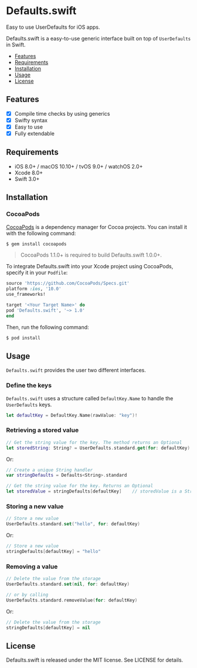 # Defaults.swift
Easy to use UserDefaults for iOS apps.

Defaults.swift is a easy-to-use generic interface built on top of `UserDefaults` in Swift.

- [Features](#features)
- [Requirements](#requirements)
- [Installation](#installation)
- [Usage](#usage)
- [License](#license)

## Features

- [x] Compile time checks by using generics
- [x] Swifty syntax
- [x] Easy to use
- [x] Fully extendable

## Requirements

- iOS 8.0+ / macOS 10.10+ / tvOS 9.0+ / watchOS 2.0+
- Xcode 8.0+
- Swift 3.0+

## Installation

### CocoaPods

[CocoaPods](http://cocoapods.org) is a dependency manager for Cocoa projects. You can install it with the following command:

```bash
$ gem install cocoapods
```

> CocoaPods 1.1.0+ is required to build Defaults.swift 1.0.0+.

To integrate Defaults.swift into your Xcode project using CocoaPods, specify it in your `Podfile`:

```ruby
source 'https://github.com/CocoaPods/Specs.git'
platform :ios, '10.0'
use_frameworks!

target '<Your Target Name>' do
pod 'Defaults.swift', '~> 1.0'
end
```

Then, run the following command:

```bash
$ pod install
```

## Usage

`Defaults.swift` provides the user two different interfaces.

### Define the keys

`Defaults.swift` uses a structure called `DefaultKey.Name` to handle the `UserDefaults` keys.

```swift
let defaultKey = DefaultKey.Name(rawValue: "key")!
```

### Retrieving a stored value

```swift
// Get the string value for the key. The method returns an Optional
let storedString: String? = UserDefaults.standard.get(for: defaultKey)
```

Or:
```swift
// Create a unique String handler
var stringDefaults = Defaults<String>.standard

// Get the string value for the key. Returns an Optional
let storedValue = stringDefaults[defaultKey]    // storedValue is a String?
```

### Storing a new value

```swift
// Store a new value
UserDefaults.standard.set("hello", for: defaultKey)
```

Or:
```swift
// Store a new value
stringDefaults[defaultKey] = "hello"
```

### Removing a value

```swift
// Delete the value from the storage
UserDefaults.standard.set(nil, for: defaultKey)

// or by calling
UserDefaults.standard.removeValue(for: defaultKey)
```

Or:
```swift
// Delete the value from the storage
stringDefaults[defaultKey] = nil
```

## License

Defaults.swift is released under the MIT license. See LICENSE for details.
